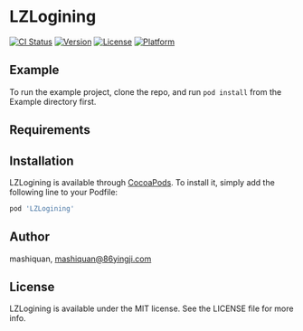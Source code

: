 # LZLogining

[![CI Status](https://img.shields.io/travis/mashiquan/LZLogining.svg?style=flat)](https://travis-ci.org/mashiquan/LZLogining)
[![Version](https://img.shields.io/cocoapods/v/LZLogining.svg?style=flat)](https://cocoapods.org/pods/LZLogining)
[![License](https://img.shields.io/cocoapods/l/LZLogining.svg?style=flat)](https://cocoapods.org/pods/LZLogining)
[![Platform](https://img.shields.io/cocoapods/p/LZLogining.svg?style=flat)](https://cocoapods.org/pods/LZLogining)

## Example

To run the example project, clone the repo, and run `pod install` from the Example directory first.

## Requirements

## Installation

LZLogining is available through [CocoaPods](https://cocoapods.org). To install
it, simply add the following line to your Podfile:

```ruby
pod 'LZLogining'
```

## Author

mashiquan, mashiquan@86yingji.com

## License

LZLogining is available under the MIT license. See the LICENSE file for more info.
